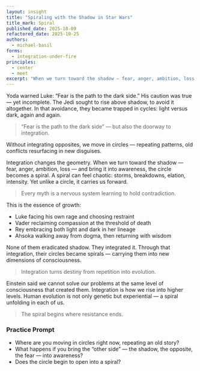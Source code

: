 ```yaml
---
layout: insight
title: "Spiraling with the Shadow in Star Wars"
title_mark: Spiral
published_date: 2025-10-09
refactored_date: 2025-10-25
authors: 
  - michael-basil
forms:
  - integration-under-fire
principles:
  - center
  - meet
excerpt: "When we turn toward the shadow — fear, anger, ambition, loss — and bring it into awareness, the circle becomes a spiral."
---
```


Yoda warned Luke: “Fear is the path to the dark side.” His caution was true — yet incomplete. The Jedi sought to rise above shadow, to avoid it altogether. In that avoidance, they became trapped in cycles: light versus dark, again and again.

> “Fear is the path to the dark side” — but also the doorway to integration.

Without integrating opposites, we move in circles — repeating patterns, old conflicts resurfacing in new disguises.

Integration changes the geometry. When we turn toward the shadow — fear, anger, ambition, loss — and bring it into awareness, the circle becomes a spiral. A spiral can feel chaotic: storms, breakdowns, elation, intensity. Yet unlike a circle, it carries us forward.

> Every myth is a nervous system learning to hold contradiction.

This is the essence of growth:

- Luke facing his own rage and choosing restraint  
- Vader reclaiming compassion at the threshold of death  
- Rey embracing both light and dark in her lineage  
- Ahsoka walking away from dogma, then returning with wisdom

None of them eradicated shadow. They integrated it. Through that integration, their circles became spirals — carrying them into new dimensions of consciousness.

> Integration turns destiny from repetition into evolution.

Einstein said we cannot solve our problems at the same level of consciousness that created them. Integration is how we rise into higher levels. Human evolution is not only genetic but experiential — a spiral unfolding in each of us.

> The spiral begins where resistance ends.

### Practice Prompt

- Where are you moving in circles right now, repeating an old story?  
- What happens if you bring the “other side” — the shadow, the opposite, the fear — into awareness?  
- Does the circle begin to open into a spiral?
